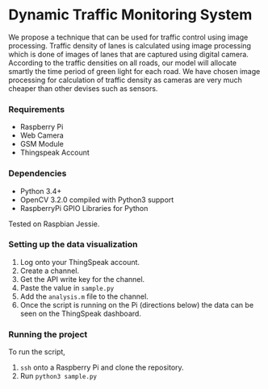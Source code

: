 # Dynamic Traffic Monitoring System

We propose a technique that can be used for traffic control using image processing. Traffic density
of lanes is calculated using image processing which is done of images of lanes that are captured
using digital camera. According to the traffic densities on all roads, our model will allocate smartly
the time period of green light for each road. We have chosen image processing for calculation of
traffic density as cameras are very much cheaper than other devises such as sensors.

### Requirements

- Raspberry Pi
- Web Camera
- GSM Module
- Thingspeak Account

### Dependencies

- Python 3.4+
- OpenCV 3.2.0 compiled with Python3 support
- RaspberryPi GPIO Libraries for Python

Tested on Raspbian Jessie.

### Setting up the data visualization

1. Log onto your ThingSpeak account.
2. Create a channel.
3. Get the API write key for the channel.
4. Paste the value in `sample.py`
5. Add the `analysis.m` file to the channel.
6. Once the script is running on the Pi (directions below) the data can be seen on the ThingSpeak dashboard.

### Running the project

To run the script, 
1. `ssh` onto a Raspberry Pi and clone the repository.
2. Run `python3 sample.py`
